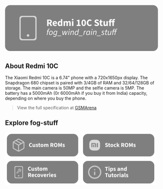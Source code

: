 # ![header](/assets/Title.svg)

## About Redmi 10C
The Xiaomi Redmi 10C is a 6.74" phone with a 720x1650px display. The Snapdragon 680 chipset is paired with 3/4GB of RAM and 32/64/128GB of storage. The main camera is 50MP and the selfie camera is 5MP. The battery has a 5000mAh (0r 6000mAh if you buy it from India) capacity, depending on where you buy the phone.
> View the full specification at [GSMArena](https://www.gsmarena.com/xiaomi_redmi_10c-11418.php)

## Explore fog-stuff
<img src="/assets/Custom-ROMS.svg" alt="Check out the custom ROM section!" width="49%" height="49%"> <img src="/assets/MIUI.svg" alt="Download the stock ROM here!" width="49%" height="49%">
<img src="/assets/Custom-Recovery.svg" alt="Check out the custom recovery section!" width="49%" height="49%"> <img src="/assets/Tutorials.svg" alt="Ever feel lost? Check out the tutorials!" width="49%" height="49%">
